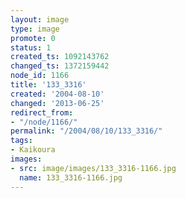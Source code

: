 ```yaml
---
layout: image
type: image
promote: 0
status: 1
created_ts: 1092143762
changed_ts: 1372159442
node_id: 1166
title: '133_3316'
created: '2004-08-10'
changed: '2013-06-25'
redirect_from:
- "/node/1166/"
permalink: "/2004/08/10/133_3316/"
tags:
- Kaikoura
images:
- src: image/images/133_3316-1166.jpg
  name: 133_3316-1166.jpg
---
```


